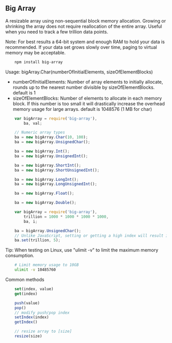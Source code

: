 Big Array
---------

A resizable array using non-sequential block memory allocation. 
Growing or shrinking the array does not require reallocation of the entire array. 
Useful when you need to track a few trillion data points.

Note: For best results a 64-bit system and enough RAM to hold your data is recommended. If your data set grows slowly over time, paging to virtual memory may be acceptable.

````bash
	npm install big-array
````

Usage: bigArray.Char(numberOfInitialElements, sizeOfElementBlocks)

* numberOfInitialElements: Number of array elements to initially allocate, rounds up to the nearest number divisible by sizeOfElementBlocks. default is 1
* sizeOfElementBlocks: Number of elements to allocate in each memory block. If this number is too small it will drastically increase the overhead memory usage for large arrays. default is 1048576 (1 MB for char)

````javascript
	var bigArray = require('big-array'),
		ba, val;

	// Numeric array types
	ba = new bigArray.Char(10, 100);
	ba = new bigArray.UnsignedChar();

	ba = new bigArray.Int();
	ba = new bigArray.UnsignedInt();

	ba = new bigArray.ShortInt();
	ba = new bigArray.ShortUnsignedInt();

	ba = new bigArray.LongInt();
	ba = new bigArray.LongUnsignedInt();

	ba = new bigArray.Float();

	ba = new bigArray.Double();

````

````javascript
	var bigArray = require('big-array'),
		trillion = 1000 * 1000 * 1000 * 1000,
		ba, i;

	ba = bigArray.UnsignedChar();
	// Unlike JavaScript, setting or getting a high index will result in the array allocating all elements before that index
	ba.set(trillion, 5);

````

Tip: When testing on Linux, use "ulimit -v" to limit the maximum memory consumption.

````bash
	# Limit memory usage to 10GB
	ulimit -v 10485760
````

Common methods

````javascript
	set(index, value)
	get(index)

	push(value)
	pop()
	// modify push/pop index
	setIndex(index)
	getIndex()

	// resize array to [size]
	resize(size)

````
